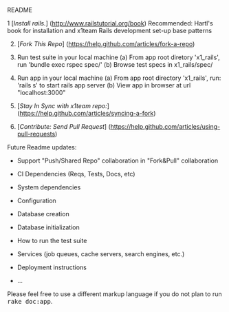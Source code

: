 README

1 [*Install rails.*]
(http://www.railstutorial.org/book) 
Recommended: Hartl's book for installation and x1team Rails development set-up base patterns

2. [*Fork This Repo*]
(https://help.github.com/articles/fork-a-repo)

3. Run test suite in your local machine
(a) From app root diretory 'x1_rails', run 'bundle exec rspec spec/'
(b) Browse test specs in x1_rails/spec/

4. Run app in your local machine
(a) From app root directory 'x1_rails', run: 'rails s' to start rails app server
(b) View app in browser at url "localhost:3000"


5. [*Stay In Sync with x1team repo:*]
(https://help.github.com/articles/syncing-a-fork)

6. [*Contribute: Send Pull Request*]
(https://help.github.com/articles/using-pull-requests)

Future Readme updates:

* Support "Push/Shared Repo" collaboration in "Fork&Pull" collaboration

* CI Dependencies (Reqs, Tests, Docs, etc)

* System dependencies

* Configuration

* Database creation

* Database initialization

* How to run the test suite

* Services (job queues, cache servers, search engines, etc.)

* Deployment instructions

* ...


Please feel free to use a different markup language if you do not plan to run
<tt>rake doc:app</tt>.
